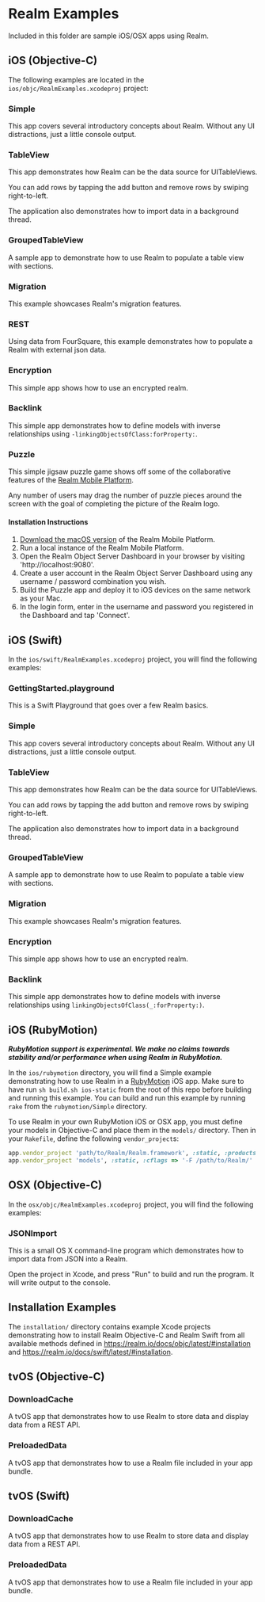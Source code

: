 # Realm Examples

Included in this folder are sample iOS/OSX apps using Realm.

## iOS (Objective-C)

The following examples are located in the `ios/objc/RealmExamples.xcodeproj` project:

### Simple

This app covers several introductory concepts about Realm. Without any UI distractions, just a little console output.

### TableView

This app demonstrates how Realm can be the data source for UITableViews.

You can add rows by tapping the add button and remove rows by swiping right-to-left.

The application also demonstrates how to import data in a background thread.

### GroupedTableView

A sample app to demonstrate how to use Realm to populate a table view with sections.

### Migration

This example showcases Realm's migration features.

### REST

Using data from FourSquare, this example demonstrates how to populate a Realm with external json data.

### Encryption

This simple app shows how to use an encrypted realm.

### Backlink

This simple app demonstrates how to define models with inverse relationships using `-linkingObjectsOfClass:forProperty:`.

### Puzzle

This simple jigsaw puzzle game shows off some of the collaborative features of the [Realm Mobile Platform](https://realm.io/news/introducing-realm-mobile-platform/).

Any number of users may drag the number of puzzle pieces around the screen with the goal of completing the picture of the Realm logo.

#### Installation Instructions

1. [Download the macOS version](https://realm.io/docs/realm-mobile-platform/get-started/) of the Realm Mobile Platform.
2. Run a local instance of the Realm Mobile Platform.
3. Open the Realm Object Server Dashboard in your browser by visiting 'http://localhost:9080'.
4. Create a user account in the Realm Object Server Dashboard using any username / password combination you wish.
5. Build the Puzzle app and deploy it to iOS devices on the same network as your Mac.
6. In the login form, enter in the username and password you registered in the Dashboard and tap 'Connect'.

## iOS (Swift)

In the `ios/swift/RealmExamples.xcodeproj` project, you will find the following examples:

### GettingStarted.playground

This is a Swift Playground that goes over a few Realm basics.

### Simple

This app covers several introductory concepts about Realm. Without any UI distractions, just a little console output.

### TableView

This app demonstrates how Realm can be the data source for UITableViews.

You can add rows by tapping the add button and remove rows by swiping right-to-left.

The application also demonstrates how to import data in a background thread.

### GroupedTableView

A sample app to demonstrate how to use Realm to populate a table view with sections.

### Migration

This example showcases Realm's migration features.

### Encryption

This simple app shows how to use an encrypted realm.

### Backlink

This simple app demonstrates how to define models with inverse relationships using `linkingObjectsOfClass(_:forProperty:)`.

## iOS (RubyMotion)

***RubyMotion support is experimental. We make no claims towards stability and/or performance when using Realm in RubyMotion.***

In the `ios/rubymotion` directory, you will find a Simple example demonstrating how to use Realm in a [RubyMotion](http://www.rubymotion.com) iOS app. Make sure to have run `sh build.sh ios-static` from the root of this repo before building and running this example. You can build and run this example by running `rake` from the `rubymotion/Simple` directory.

To use Realm in your own RubyMotion iOS or OSX app, you must define your models in Objective-C and place them in the `models/` directory. Then in your `Rakefile`, define the following `vendor_project`s:

```ruby
app.vendor_project 'path/to/Realm/Realm.framework', :static, :products => ['Realm'], :force_load => false
app.vendor_project 'models', :static, :cflags => '-F /path/to/Realm/'
```

## OSX (Objective-C)

In the `osx/objc/RealmExamples.xcodeproj` project, you will find the following examples:

### JSONImport

This is a small OS X command-line program which demonstrates how to import data from JSON into a Realm.

Open the project in Xcode, and press "Run" to build and run the program. It will write output to the console.

## Installation Examples

The `installation/` directory contains example Xcode projects demonstrating how
to install Realm Objective-C and Realm Swift from all available methods defined
in <https://realm.io/docs/objc/latest/#installation> and
<https://realm.io/docs/swift/latest/#installation>.

## tvOS (Objective-C)

### DownloadCache

A tvOS app that demonstrates how to use Realm to store data and display data from a REST API.

### PreloadedData

A tvOS app that demonstrates how to use a Realm file included in your app bundle.

## tvOS (Swift)

### DownloadCache

A tvOS app that demonstrates how to use Realm to store data and display data from a REST API.

### PreloadedData

A tvOS app that demonstrates how to use a Realm file included in your app bundle.
